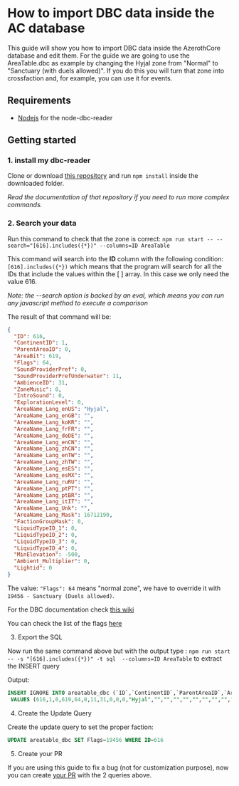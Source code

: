 # How to import DBC data inside the AC database

This guide will show you how to import DBC data inside the AzerothCore database and edit them. For the guide we are going to use the AreaTable.dbc as example
by changing the Hyjal zone from "Normal" to "Sanctuary (with duels allowed)". 
If you do this you will turn that zone into crossfaction and, for example, you can use it for events.

## Requirements

- [Nodejs](https://nodejs.org/en/) for the node-dbc-reader

## Getting started

### 1. install my dbc-reader

Clone or download [this repository](https://github.com/wowgaming/node-dbc-reader) and run `npm install` inside the downloaded folder.

*Read the documentation of that repository if you need to run more complex commands.*

### 2. Search your data

Run this command to check that the zone is correct: `npm run start -- --search="[616].includes({*})" --columns=ID AreaTable`

This command will search into the **ID** column with the following condition: `[616].includes({*})` which means that the program will search for all the IDs that include the values within the [ ] array. In this case we only need the value 616.

*Note: the --search option is backed by an eval, which means you can run any javascript method to execute a comparison*

The result of that command will be:
```json
{
  "ID": 616,
  "ContinentID": 1,
  "ParentAreaID": 0,
  "AreaBit": 619,
  "Flags": 64,
  "SoundProviderPref": 0,
  "SoundProviderPrefUnderwater": 11,
  "AmbienceID": 31,
  "ZoneMusic": 0,
  "IntroSound": 0,
  "ExplorationLevel": 0,
  "AreaName_Lang_enUS": "Hyjal",
  "AreaName_Lang_enGB": "",
  "AreaName_Lang_koKR": "",
  "AreaName_Lang_frFR": "",
  "AreaName_Lang_deDE": "",
  "AreaName_Lang_enCN": "",
  "AreaName_Lang_zhCN": "",
  "AreaName_Lang_enTW": "",
  "AreaName_Lang_zhTW": "",
  "AreaName_Lang_esES": "",
  "AreaName_Lang_esMX": "",
  "AreaName_Lang_ruRU": "",
  "AreaName_Lang_ptPT": "",
  "AreaName_Lang_ptBR": "",
  "AreaName_Lang_itIT": "",
  "AreaName_Lang_Unk": "",
  "AreaName_Lang_Mask": 16712190,
  "FactionGroupMask": 0,
  "LiquidTypeID_1": 0,
  "LiquidTypeID_2": 0,
  "LiquidTypeID_3": 0,
  "LiquidTypeID_4": 0,
  "MinElevation": -500,
  "Ambient_Multiplier": 0,
  "Lightid": 0
}
```

The value: `"Flags": 64` means "normal zone", we have to override it with `19456 - Sanctuary (Duels allowed)`.

For the DBC documentation check [this wiki](https://wowdev.wiki/Category:DBC_WotLK)

You can check the list of the flags [here](areatable)

3. Export the SQL

Now run the same command above but with the output type : `npm run start -- -s "[616].includes({*})" -t sql  --columns=ID AreaTable` to extract the INSERT query

Output:

```sql
INSERT IGNORE INTO areatable_dbc (`ID`,`ContinentID`,`ParentAreaID`,`AreaBit`,`Flags`,`SoundProviderPref`,`SoundProviderPrefUnderwater`,`AmbienceID`,`ZoneMusic`,`IntroSound`,`ExplorationLevel`,`AreaName_Lang_enUS`,`AreaName_Lang_enGB`,`AreaName_Lang_koKR`,`AreaName_Lang_frFR`,`AreaName_Lang_deDE`,`AreaName_Lang_enCN`,`AreaName_Lang_zhCN`,`AreaName_Lang_enTW`,`AreaName_Lang_zhTW`,`AreaName_Lang_esES`,`AreaName_Lang_esMX`,`AreaName_Lang_ruRU`,`AreaName_Lang_ptPT`,`AreaName_Lang_ptBR`,`AreaName_Lang_itIT`,`AreaName_Lang_Unk`,`AreaName_Lang_Mask`,`FactionGroupMask`,`LiquidTypeID_1`,`LiquidTypeID_2`,`LiquidTypeID_3`,`LiquidTypeID_4`,`MinElevation`,`Ambient_Multiplier`,`Lightid`)
 VALUES (616,1,0,619,64,0,11,31,0,0,0,"Hyjal","","","","","","","","","","","","","","","",16712190,0,0,0,0,0,-500,0,0);
```

4. Create the Update Query

Create the update query to set the proper faction:

```sql
UPDATE areatable_dbc SET Flags=19456 WHERE ID=616
```

5. Create your PR

If you are using this guide to fix a bug (not for customization purpose), now you can create [your PR](How-to-create-a-PR) with the 2 queries above.
